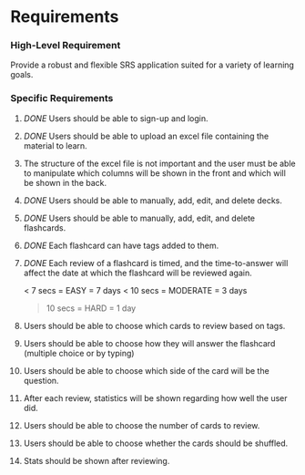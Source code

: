 # Requirements

### High-Level Requirement

Provide a robust and flexible SRS application suited for a variety of learning goals.

### Specific Requirements

1. *DONE* Users should be able to sign-up and login.

2. *DONE* Users should be able to upload an excel file containing the material to learn.

3. The structure of the excel file is not important and the user must be able to manipulate which
columns will be shown in the front and which will be shown in the back.

4. *DONE* Users should be able to manually, add, edit, and delete decks.

5. *DONE* Users should be able to manually, add, edit, and delete flashcards.

6. *DONE* Each flashcard can have tags added to them.

7. *DONE* Each review of a flashcard is timed, and the time-to-answer will affect the date at which the
flashcard will be reviewed again.

    < 7 secs = EASY =  7 days
    < 10 secs = MODERATE = 3 days
    > 10 secs = HARD = 1 day

8. Users should be able to choose which cards to review based on tags.

9. Users should be able to choose how they will answer the flashcard (multiple choice or by typing)

10. Users should be able to choose which side of the card will be the question.

11. After each review, statistics will be shown regarding how well the user did.

12. Users should be able to choose the number of cards to review.

13. Users should be able to choose whether the cards should be shuffled.

14. Stats should be shown after reviewing.